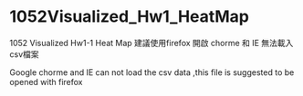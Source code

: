 # 1052Visualized_Hw1_HeatMap
1052 Visualized Hw1-1 Heat Map
建議使用firefox 開啟
chorme 和 IE 無法載入 csv檔案

Google chorme and IE can not load the csv data ,this file is suggested to be opened with firefox
